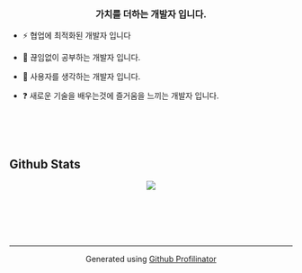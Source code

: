 ### <div align="center">가치를 더하는 개발자 입니다.</div>  
  

-  ⚡ 협업에 최적화된 개발자 입니다  
  

- 🔭 끊임없이 공부하는 개발자 입니다.  
  

- 🌱 사용자를 생각하는 개발자 입니다.  
  

- ❓ 새로운 기술을 배우는것에 즐거움을 느끼는 개발자 입니다.  
  

<br/>  



<br/>  


  
  

<br/>  


## Github Stats  
<div align="center"><img src="https://github-readme-stats.vercel.app/api?username=rjsdnql123&show_icons=true&count_private=true&hide_border=true" align="center" /></div>  

<br/>  
  

<br/>  

  

<br/>  

  

<br/>  


<br />

----
<div align="center">Generated using <a href="https://profilinator.rishav.dev/" target="_blank">Github Profilinator</a></div>
